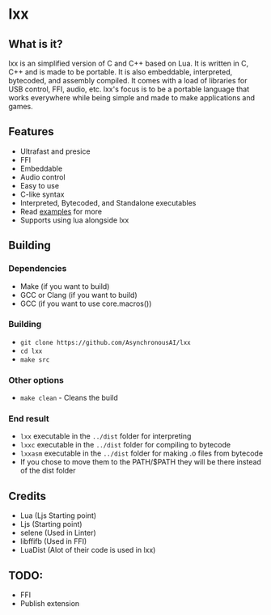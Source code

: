 # lxx
## What is it?
lxx is an simplified version of C and C++ based on Lua. It is written in C, C++ and is made to be portable. It is also embeddable, interpreted, bytecoded, and assembly compiled. It comes with a load of libraries for USB 
control, FFI, audio, etc. lxx's focus is to be a portable language that works everywhere while being simple
and made to make applications and games.

## Features
- Ultrafast and presice 
- FFI
- Embeddable
- Audio control
- Easy to use
- C-like syntax
- Interpreted, Bytecoded, and Standalone executables
- Read [examples](/Examples.md) for more
- Supports using lua alongside lxx
## Building
### Dependencies
- Make (if you want to build)
- GCC or Clang (if you want to build)
- GCC (if you want to use core.macros())
### Building
- `git clone https://github.com/AsynchronousAI/lxx`
- `cd lxx`
- `make src`
### Other options
- `make clean` - Cleans the build
### End result
- `lxx` executable in the `../dist` folder for interpreting
- `lxxc` executable in the `../dist` folder for compiling to bytecode
- `lxxasm` executable in the `../dist` folder for making .o files from bytecode
- If you chose to move them to the PATH/$PATH they will be there instead of the dist folder
## Credits
- Lua (Ljs Starting point)
- Ljs (Starting point)
- selene (Used in Linter)
- libffifb (Used in FFI)
- LuaDist (Alot of their code is used in lxx)
## TODO:
- FFI
- Publish extension
